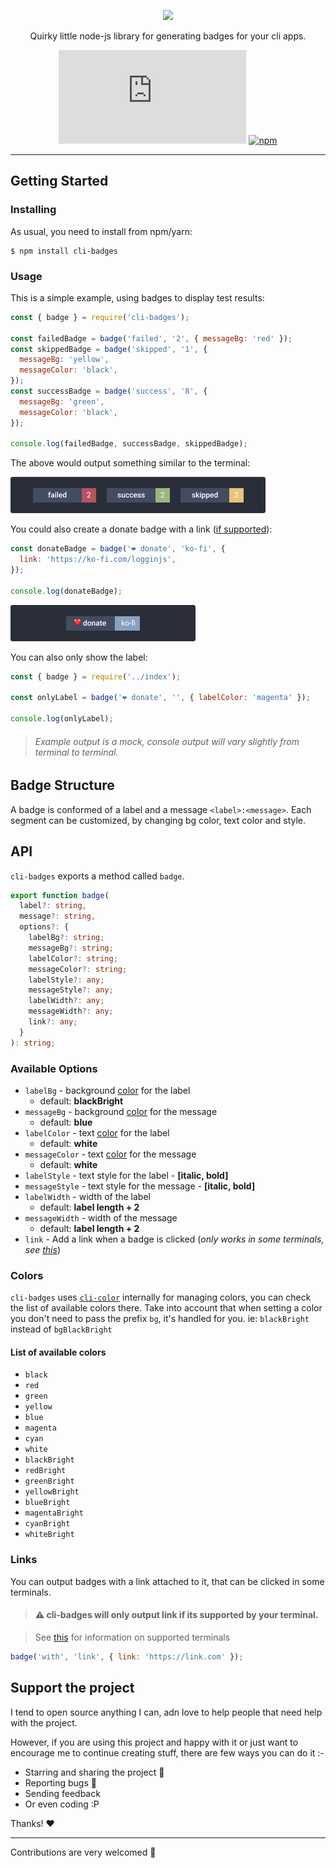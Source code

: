 <div align="center">
  
  ![](https://vectr.com/kerff/ddbmvyZmm.svg?width=600&height=300&select=aNbKxciPh)
  
  Quirky little node-js library for generating badges for your cli apps.
  
  ![GitHub file size in bytes](https://img.shields.io/github/size/nombrekeff/cli-badges/index.js?style=flat-square)
  [![npm](https://img.shields.io/npm/v/cli-badges?label=version&style=flat-square)](https://www.npmjs.com/package/cli-badges)
  
</div>

---

## Getting Started

### Installing

As usual, you need to install from npm/yarn:

```
$ npm install cli-badges
```

### Usage

This is a simple example, using badges to display test results:

```js
const { badge } = require('cli-badges');

const failedBadge = badge('failed', '2', { messageBg: 'red' });
const skippedBadge = badge('skipped', '1', {
  messageBg: 'yellow',
  messageColor: 'black',
});
const successBadge = badge('success', '8', {
  messageBg: 'green',
  messageColor: 'black',
});

console.log(failedBadge, successBadge, skippedBadge);
```

The above would output something similar to the terminal:

![](./output-example.png)

You could also create a donate badge with a link ([if supported](#links)):

```js
const donateBadge = badge('❤️ donate', 'ko-fi', {
  link: 'https://ko-fi.com/logginjs',
});

console.log(donateBadge);
```

![](./donate-output-example.png)

You can also only show the label:

```js
const { badge } = require('../index');

const onlyLabel = badge('❤️ donate', '', { labelColor: 'magenta' });

console.log(onlyLabel);
```

> ###### Example output is a mock, console output will vary slightly from terminal to terminal.

## Badge Structure

A badge is conformed of a label and a message `<label>:<message>`. Each segment can be customized, by changing bg color, text color and style.

## API

`cli-badges` exports a method called `badge`.

```ts
export function badge(
  label?: string,
  message?: string,
  options?: {
    labelBg?: string;
    messageBg?: string;
    labelColor?: string;
    messageColor?: string;
    labelStyle?: any;
    messageStyle?: any;
    labelWidth?: any;
    messageWidth?: any;
    link?: any;
  }
): string;
```

### Available Options

- `labelBg` - background [color](#colors) for the label
  - default: **blackBright**
- `messageBg` - background [color](#colors) for the message
  - default: **blue**
- `labelColor` - text [color](#colors) for the label
  - default: **white**
- `messageColor` - text [color](#colors) for the message
  - default: **white**
- `labelStyle` - text style for the label - **[italic, bold]**
- `messageStyle` - text style for the message - **[italic, bold]**
- `labelWidth` - width of the label
  - default: **label length + 2**
- `messageWidth` - width of the message
  - default: **label length + 2**
- `link` - Add a link when a badge is clicked (_only works in some terminals, see [this](#links)_)

### Colors

`cli-badges` uses [`cli-color`](https://github.com/medikoo/cli-color#colors) internally for managing colors, you can check the list of available colors there. Take into account that when setting a color you don't need to pass the prefix `bg`, it's handled for you. ie: `blackBright` instead of `bgBlackBright`

#### List of available colors

- `black`
- `red`
- `green`
- `yellow`
- `blue`
- `magenta`
- `cyan`
- `white`
- `blackBright`
- `redBright`
- `greenBright`
- `yellowBright`
- `blueBright`
- `magentaBright`
- `cyanBright`
- `whiteBright`

### Links

You can output badges with a link attached to it, that can be clicked in some terminals.

> #### ⚠︎ cli-badges will only output link if its supported by your terminal.

> See [this](https://gist.github.com/egmontkob/eb114294efbcd5adb1944c9f3cb5feda) for information on supported terminals

```js
badge('with', 'link', { link: 'https://link.com' });
```

## Support the project

I tend to open source anything I can, adn love to help people that need help with the project.

However, if you are using this project and happy with it or just want to encourage me to continue creating stuff, there are few ways you can do it :-

- Starring and sharing the project 🚀
- Reporting bugs 🐛
- Sending feedback
- Or even coding :P

Thanks! ❤️

---

Contributions are very welcomed 🥰
